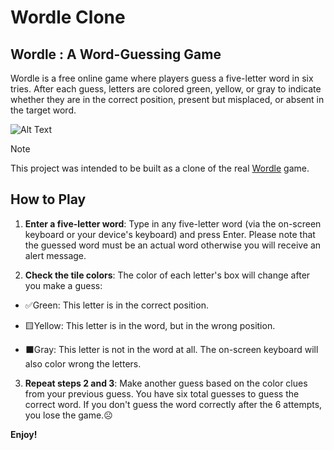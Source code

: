 # Wordle Clone

## Wordle : A Word-Guessing Game

Wordle is a free online game where players guess a five-letter word in six tries.
After each guess, letters are colored green, yellow, or gray to indicate whether they are in the correct position, present but misplaced, or absent in the target word.

![Alt Text](https://uploads-ssl.webflow.com/6201253652b78378daf05d57/6202a6d9e5a6d2268c6f7013_ezgif.com-gif-maker.gif)

> [!NOTE]  
> This project was intended to be built as a clone of the real [Wordle](https://www.nytimes.com/games/wordle/index.html) game.

## How to Play

1. **Enter a five-letter word**: Type in any five-letter word (via the on-screen keyboard or your device's keyboard) and press Enter. Please note that the guessed word must be an actual word otherwise you will receive an alert message.

2. **Check the tile colors**: The color of each letter's box will change after you make a guess:

- ✅Green: This letter is in the correct position.

- 🟨Yellow: This letter is in the word, but in the wrong position.

- ⬛Gray: This letter is not in the word at all.
  The on-screen keyboard will also color wrong the letters.

3. **Repeat steps 2 and 3**: Make another guess based on the color clues from your previous guess. You have six total guesses to guess the correct word.
   If you don't guess the word correctly after the 6 attempts, you lose the game.☹️

**Enjoy!**

